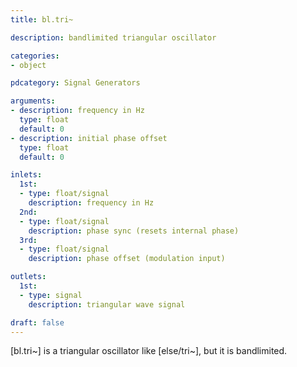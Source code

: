 ```yaml
---
title: bl.tri~

description: bandlimited triangular oscillator

categories:
- object

pdcategory: Signal Generators

arguments:
- description: frequency in Hz
  type: float
  default: 0
- description: initial phase offset
  type: float
  default: 0

inlets:
  1st:
  - type: float/signal
    description: frequency in Hz
  2nd:
  - type: float/signal
    description: phase sync (resets internal phase)
  3rd:
  - type: float/signal
    description: phase offset (modulation input)

outlets:
  1st:
  - type: signal
    description: triangular wave signal

draft: false
---
```


[bl.tri~] is a triangular oscillator like [else/tri~], but it is bandlimited.
